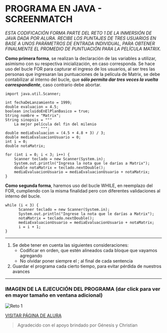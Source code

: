 # PROGRAMA EN JAVA - SCREENMATCH


*ESTA CODIFICACIÓN FORMA PARTE DEL RETO 1 DE LA INMERSIÓN DE JAVA DADA POR ALURA.
RECIBE LOS PUNTAJES DE TRES USUARIOS EN BASE A UNOS PARÁMETROS DE ENTRADA INDIVIDUAL,
PARA OBTENER FINALMENTE EL PROMEDIO DE PUNTUACIÓN PARA LA PELÍCULA MATRIX.*

**Como primera forma**, se realizan la declaración de las variables a utilizar, asimismo con su respectiva inicialización, en caso corresponda. Se hace uso del bucle FOR 
para capturar el ingreso de los usuarios, al ser tres las personas que ingresaran las puntuaciones de la película de Matrix, se debe contabilizar al interno del bucle,
que ***sólo permita dar tres veces la vuelta correspondiente***, caso contrario debe abortar.

`import java.util.Scanner;`
```
int fechaDeLanzamiento = 1999;
double evaluacion = 4.5;
boolean incluidoEnElPlanBasico = true;
String nombre = "Matrix";
String sinopsis = """
    La mejor película del fin del milenio
                """;
double mediaEvaluacion = (4.5 + 4.8 + 3) / 3;
double mediaEvaluacionUsuario = 0;
int i = 0;
double notaMatrix;

for (int i = 0; i < 3; i++) {
    Scanner teclado = new Scanner(System.in);
    System.out.println("Ingresa la nota que le darías a Matrix");
    double notaMatrix = teclado.nextDouble();
    mediaEvaluacionUsuario = mediaEvaluacionUsuario + notaMatrix;
}
```
**Como segunda forma**, haremos uso del bucle WHILE, en reemplazo del FOR, cumpliendo con la misma finalidad pero con diferentes validaciones al interno del bucle.
```
while (i < 3) {
      Scanner teclado = new Scanner(System.in);
      System.out.println("Ingrese la nota que le darías a Matrix");
      notaMatrix = teclado.nextDouble();
      mediaEvaluacionUsuario = mediaEvaluacionUsuario + notaMatrix;
      i = i + 1;
}
```
---
1. Se debe tener en cuenta las siguientes consideraciones:
   * Codificar en orden, que estén alineados cada bloque que vayamos agregando
   * No olvidar poner siempre el ; al final de cada sentencia
2. Guardar el programa cada cierto tiempo, para evitar pérdida de nuestros avances
---
### IMAGEN DE LA EJECUCIÓN DEL PROGRAMA (dar click para ver en mayor tamaño en ventana adicional)
![Reto 1](https://github.com/cremageorge/screenmatch-inmersion-java/assets/168378999/45c5cbe3-d718-4ad4-be04-cfd0219d4034)

[VISITAR PÁGINA DE ALURA](https://www.aluracursos.com/)
>Agradecido con el apoyo brindado por Génesis y Christian
